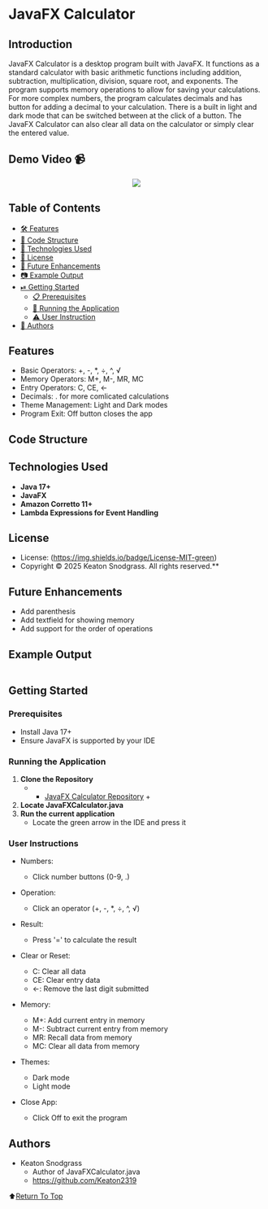 # JavaFX Calculator

## Introduction
JavaFX Calculator is a desktop program built with JavaFX. It functions as a standard calculator with basic arithmetic functions including addition, subtraction, multiplication, division, square root, and exponents. The program supports memory operations to allow for saving your calculations. For more complex numbers, the program calculates decimals and has button for adding a decimal to your calculation. There is a built in light and dark mode that can be switched between at the click of a button. The JavaFX Calculator can also clear all data on the calculator or simply clear the entered value. 

## Demo Video :video_camera:

<div align="center">
  <kbd>
    <img ![JavaFX_Calculator_Demo] src="(https://github.com/user-attachments/assets/7b1f6bd8-fa8f-4c40-987e-1a6c4f20a805)" />
  </kbd>
</div>

## Table of Contents
- [🛠️ Features](#features)
- [🧱 Code Structure](#code-structure)
- [🤖 Technologies Used](#technologies-used)
- [🪪 License](#license)
- [🦾 Future Enhancements](#future-enhancements)
- [📷 Example Output](#example-output)
- [⏯ Getting Started](#getting-started)
     - [📋 Prerequisites](#prerequisites)
     - [📲 Running the Application](#running-the-application)
     - [⚠️ User Instruction](#user-instructions)
- [📝 Authors](#authors)

## Features
- Basic Operators: +, -, *, ÷, ^, √
- Memory Operators: M+, M-, MR, MC
- Entry Operators: C, CE, ←
- Decimals: . for more comlicated calculations
- Theme Management: Light and Dark modes
- Program Exit: Off button closes the app

## Code Structure



## Technologies Used
- **Java 17+**
- **JavaFX**
- **Amazon Corretto 11+**
- **Lambda Expressions for Event Handling**
  
## License
- License: (https://img.shields.io/badge/License-MIT-green)
- Copyright &copy; 2025 Keaton Snodgrass. All rights reserved.**

## Future Enhancements
- Add parenthesis
- Add textfield for showing memory
- Add support for the order of operations

## Example Output 

<div align="center">
  <kbd>
    <img >
  </kbd>
</div>

## Getting Started

### Prerequisites
- Install Java 17+
- Ensure JavaFX is supported by your IDE

### Running the Application
1. **Clone the Repository**
     - + [JavaFX Calculator Repository](https://github.com/Keaton2319/JavaFX_Calculator.git) +
2. **Locate JavaFXCalculator.java**
3. **Run the current application**
     - Locate the green arrow in the IDE and press it

### User Instructions
- Numbers:
    - Click number buttons (0-9, .)

- Operation:
    - Click an operator (+, -, *, ÷, ^, √)

- Result:
    - Press '=' to calculate the result

- Clear or Reset: 
    - C: Clear all data
    - CE: Clear entry data
    - ←: Remove the last digit submitted

- Memory:
    - M+: Add current entry in memory
    - M-: Subtract current entry from memory
    - MR: Recall data from memory
    - MC: Clear all data from memory

- Themes:
    - Dark mode
    - Light mode

- Close App:
    - Click Off to exit the program


## Authors
- Keaton Snodgrass
     - Author of JavaFXCalculator.java
     - https://github.com/Keaton2319

:arrow_up:[Return To Top](#javafx-calculator)
